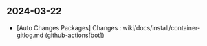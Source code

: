 
## 2024-03-22
 * [Auto Changes Packages] Changes : wiki/docs/install/container-gitlog.md (github-actions[bot])
